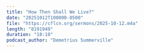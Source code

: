 ```yaml
---
title: "How Then Shall We Live?"
date: "20251012T100000-0500"
file: "https://cflcn.org/sermons/2025-10-12.m4a"
length: "8191949"
duration: "18:10"
podcast_author: "Demetrius Summerville"
---
```

